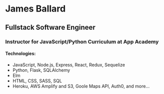 # James Ballard
## Fullstack Software Engineer
### Instructor for JavaScript/Python Curriculum at App Academy
#### Technologies:
- JavaScript, Node.js, Express, React, Redux, Sequelize
- Python, Flask, SQLAlchemy
- Elm
- HTML, CSS, SASS, SQL
- Heroku, AWS Amplify and S3, Goole Maps API, Auth0, and more...
